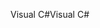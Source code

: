 <span data-ttu-id="6d6c1-101">Visual C#</span><span class="sxs-lookup"><span data-stu-id="6d6c1-101">Visual C#</span></span>